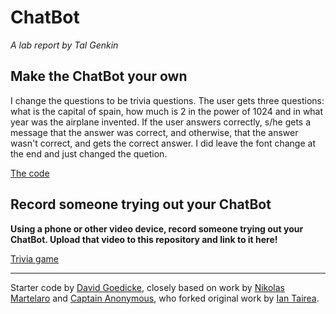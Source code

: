 # ChatBot

*A lab report by Tal Genkin*


## Make the ChatBot your own

I change the questions to be trivia questions. The user gets three questions: what is the capital of spain, how much is 2 in the power of 1024 and in what year was the airplane invented. If the user answers correctly, s/he gets a message that the answer was correct, and otherwise, that the answer wasn't correct, and gets the correct answer. I did leave the font change at the end and just changed the quetion.

[The code](chatServer.js)

## Record someone trying out your ChatBot

**Using a phone or other video device, record someone trying out your ChatBot. Upload that video to this repository and link to it here!**

[Trivia game](https://www.youtube.com/watch?v=cXFQuuc36NA&feature=youtu.be)

---
Starter code by [David Goedicke](mailto:da.goedicke@gmail.com), closely based on work by [Nikolas Martelaro](mailto:nmartelaro@gmail.com) and [Captain Anonymous](https://codepen.io/anon/pen/PEVYXz), who forked original work by [Ian Tairea](https://codepen.io/mrtairea/pen/yJapwv).

